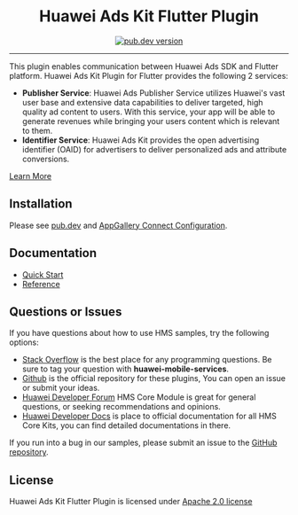 <p align="center">
  <h1 align="center">Huawei Ads Kit Flutter Plugin</h1>
</p>


<p align="center">
  <a href="https://pub.dev/packages/huawei_ads"><img src="https://img.shields.io/pub/v/huawei_ads?style=for-the-badge" alt="pub.dev version"></a>
</p>

----

This plugin enables communication between Huawei Ads SDK and Flutter platform. Huawei Ads Kit Plugin for Flutter provides the following 2 services:
- **Publisher Service**: Huawei Ads Publisher Service utilizes Huawei's vast user base and extensive data capabilities to deliver targeted, high quality ad content to users. With this service, your app will be able to generate revenues while bringing your users content which is relevant to them.
- **Identifier Service**: Huawei Ads Kit provides the open advertising identifier (OAID) for advertisers to deliver personalized ads and attribute conversions.

[Learn More](https://developer.huawei.com/consumer/en/doc/development/HMS-Plugin-Guides/publisher-service-0000001050196431?ha_source=hms1)

## Installation

Please see [pub.dev](https://pub.dev/packages/huawei_ads/install) and [AppGallery Connect Configuration](https://developer.huawei.com/consumer/en/doc/development/HMS-Plugin-Guides/guide-agc-overview-0000001077885952?ha_source=hms1).

## Documentation

- [Quick Start](https://developer.huawei.com/consumer/en/doc/development/HMS-Plugin-Guides-V1/banner-ads-0000001050436805?ha_source=hms1)
- [Reference](https://developer.huawei.com/consumer/en/doc/development/HMS-Plugin-References-V1/overview-0000001051055789-V1?ha_source=hms1)

## Questions or Issues

If you have questions about how to use HMS samples, try the following options:
- [Stack Overflow](https://stackoverflow.com/questions/tagged/huawei-mobile-services) is the best place for any programming questions. Be sure to tag your question with 
**huawei-mobile-services**.
- [Github](https://github.com/HMS-Core/hms-flutter-plugin) is the official repository for these plugins, You can open an issue or submit your ideas.
- [Huawei Developer Forum](https://forums.developer.huawei.com/forumPortal/en/home?fid=0101187876626530001&ha_source=hms1) HMS Core Module is great for general questions, or seeking recommendations and opinions.
- [Huawei Developer Docs](https://developer.huawei.com/consumer/en/doc/overview/HMS-Core-Plugin?ha_source=hms1) is place to official documentation for all HMS Core Kits, you can find detailed documentations in there.

If you run into a bug in our samples, please submit an issue to the [GitHub repository](https://github.com/HMS-Core/hms-flutter-plugin).

## License

Huawei Ads Kit Flutter Plugin is licensed under [Apache 2.0 license](LICENSE) 
